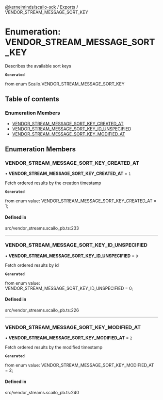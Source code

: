 [@kernelminds/scailo-sdk](../README.md) / [Exports](../modules.md) / VENDOR\_STREAM\_MESSAGE\_SORT\_KEY

# Enumeration: VENDOR\_STREAM\_MESSAGE\_SORT\_KEY

Describes the available sort keys

**`Generated`**

from enum Scailo.VENDOR_STREAM_MESSAGE_SORT_KEY

## Table of contents

### Enumeration Members

- [VENDOR\_STREAM\_MESSAGE\_SORT\_KEY\_CREATED\_AT](VENDOR_STREAM_MESSAGE_SORT_KEY.md#vendor_stream_message_sort_key_created_at)
- [VENDOR\_STREAM\_MESSAGE\_SORT\_KEY\_ID\_UNSPECIFIED](VENDOR_STREAM_MESSAGE_SORT_KEY.md#vendor_stream_message_sort_key_id_unspecified)
- [VENDOR\_STREAM\_MESSAGE\_SORT\_KEY\_MODIFIED\_AT](VENDOR_STREAM_MESSAGE_SORT_KEY.md#vendor_stream_message_sort_key_modified_at)

## Enumeration Members

### VENDOR\_STREAM\_MESSAGE\_SORT\_KEY\_CREATED\_AT

• **VENDOR\_STREAM\_MESSAGE\_SORT\_KEY\_CREATED\_AT** = ``1``

Fetch ordered results by the creation timestamp

**`Generated`**

from enum value: VENDOR_STREAM_MESSAGE_SORT_KEY_CREATED_AT = 1;

#### Defined in

src/vendor_streams.scailo_pb.ts:233

___

### VENDOR\_STREAM\_MESSAGE\_SORT\_KEY\_ID\_UNSPECIFIED

• **VENDOR\_STREAM\_MESSAGE\_SORT\_KEY\_ID\_UNSPECIFIED** = ``0``

Fetch ordered results by id

**`Generated`**

from enum value: VENDOR_STREAM_MESSAGE_SORT_KEY_ID_UNSPECIFIED = 0;

#### Defined in

src/vendor_streams.scailo_pb.ts:226

___

### VENDOR\_STREAM\_MESSAGE\_SORT\_KEY\_MODIFIED\_AT

• **VENDOR\_STREAM\_MESSAGE\_SORT\_KEY\_MODIFIED\_AT** = ``2``

Fetch ordered results by the modified timestamp

**`Generated`**

from enum value: VENDOR_STREAM_MESSAGE_SORT_KEY_MODIFIED_AT = 2;

#### Defined in

src/vendor_streams.scailo_pb.ts:240
